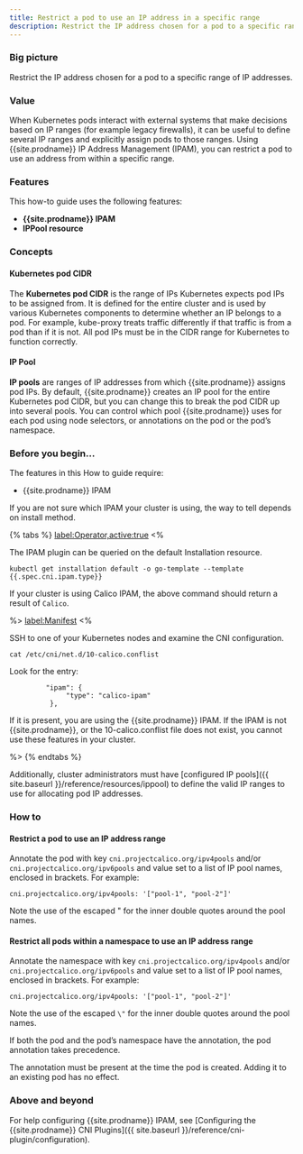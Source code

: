 ```yaml
---
title: Restrict a pod to use an IP address in a specific range
description: Restrict the IP address chosen for a pod to a specific range of IP addresses.
---
```


### Big picture

Restrict the IP address chosen for a pod to a specific range of IP addresses.

### Value

When Kubernetes pods interact with external systems that make decisions based on IP ranges (for example legacy firewalls), it can be useful to define several IP ranges and explicitly assign pods to those ranges. Using {{site.prodname}} IP Address Management (IPAM), you can restrict a pod to use an address from within a specific range.

### Features

This how-to guide uses the following features: 

- **{{site.prodname}} IPAM**
- **IPPool resource**  

### Concepts

#### Kubernetes pod CIDR 

The **Kubernetes pod CIDR** is the range of IPs Kubernetes expects pod IPs to be assigned from.   It is defined for the entire cluster and is used by various Kubernetes components to determine whether an IP belongs to a pod. For example, kube-proxy treats traffic differently if that traffic is from a pod than if it is not. All pod IPs must be in the CIDR range for Kubernetes to function correctly.

#### IP Pool

**IP pools** are ranges of IP addresses from which {{site.prodname}} assigns pod IPs. By default, {{site.prodname}} creates an IP pool for the entire Kubernetes pod CIDR, but you can change this to break the pod CIDR up into several pools. You can control which pool {{site.prodname}} uses for each pod using node selectors, or annotations on the pod or the pod’s namespace.

### Before you begin...

The features in this How to guide require: 

- {{site.prodname}} IPAM

If you are not sure which IPAM your cluster is using, the way to tell depends on install method.

{% tabs %}
  <label:Operator,active:true>
<%

The IPAM plugin can be queried on the default Installation resource.

```
kubectl get installation default -o go-template --template {{.spec.cni.ipam.type}}
```

If your cluster is using Calico IPAM, the above command should return a result of `Calico`.

%>
  <label:Manifest>
<%

SSH to one of your Kubernetes nodes and examine the CNI configuration.

```
cat /etc/cni/net.d/10-calico.conflist
```

Look for the entry:

```
         "ipam": {
              "type": "calico-ipam"
          },
```

If it is present, you are using the {{site.prodname}} IPAM. If the IPAM is not {{site.prodname}}, or the 10-calico.conflist file does not exist, you cannot use these features in your cluster.

%>
{% endtabs %}

Additionally, cluster administrators must have [configured IP pools]({{ site.baseurl }}/reference/resources/ippool) to define the valid IP ranges to use for allocating pod IP addresses.

### How to

#### Restrict a pod to use an IP address range

Annotate the pod with key `cni.projectcalico.org/ipv4pools` and/or `cni.projectcalico.org/ipv6pools` and value set to a list of IP pool names, enclosed in brackets.  For example:

```
cni.projectcalico.org/ipv4pools: '["pool-1", "pool-2"]'
```

Note the use of the escaped \" for the inner double quotes around the pool names.

#### Restrict all pods within a namespace to use an IP address range

Annotate the namespace with key `cni.projectcalico.org/ipv4pools` and/or `cni.projectcalico.org/ipv6pools` and value set to a list of IP pool names, enclosed in brackets.  For example:

```
cni.projectcalico.org/ipv4pools: '["pool-1", "pool-2"]'

```

Note the use of the escaped `\"` for the inner double quotes around the pool names.

If both the pod and the pod’s namespace have the annotation, the pod annotation takes precedence.

The annotation must be present at the time the pod is created. Adding it to an existing pod has no effect. 

### Above and beyond

For help configuring {{site.prodname}} IPAM, see [Configuring the {{site.prodname}} CNI Plugins]({{ site.baseurl }}/reference/cni-plugin/configuration). 
